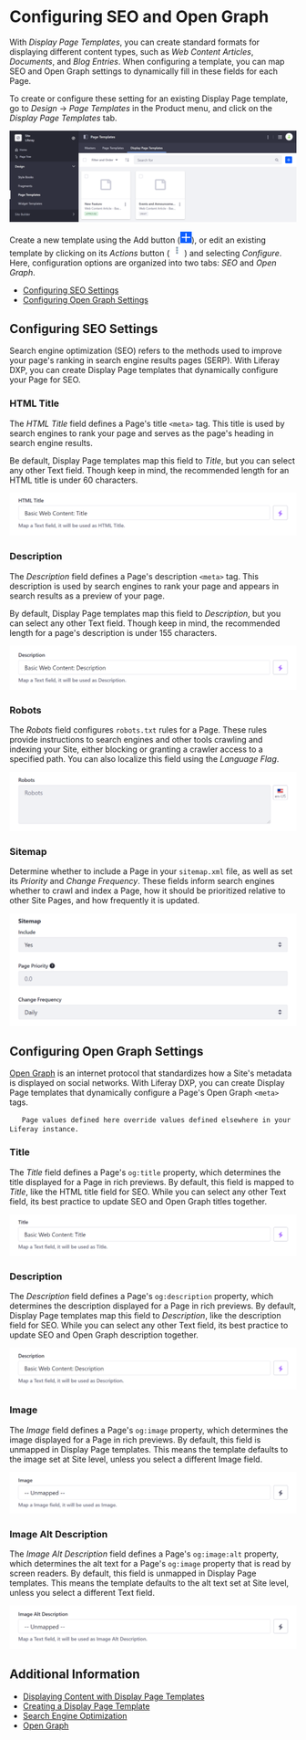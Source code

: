 # Configuring SEO and Open Graph

With *Display Page Templates*, you can create standard formats for displaying different content types, such as *Web Content Articles*, *Documents*, and *Blog Entries*. When configuring a template, you can map SEO and Open Graph settings to dynamically fill in these fields for each Page.

To create or configure these setting for an existing Display Page template, go to *Design* &rarr; *Page Templates* in the Product menu, and click on the *Display Page Templates* tab.

![Click on the Display Page Templates tab.](./configuring-seo-and-open-graph/images/01.png)

Create a new template using the Add button (![Add button](./../../../images/icon-add.png)), or edit an existing template by clicking on its *Actions* button ( ![Actions button](./../../../images/icon-actions.png) ) and selecting *Configure*. Here, configuration options are organized into two tabs: *SEO* and *Open Graph*.

* [Configuring SEO Settings](#configuring-seo-settings)
* [Configuring Open Graph Settings](#configuring-open-graph-settings)

## Configuring SEO Settings

Search engine optimization (SEO) refers to the methods used to improve your page's ranking in search engine results pages (SERP). With Liferay DXP, you can create Display Page templates that dynamically configure your Page for SEO.

### HTML Title

The *HTML Title* field defines a Page's title `<meta>` tag. This title is used by search engines to rank your page and serves as the page's heading in search engine results.

Be default, Display Page templates map this field to *Title*, but you can select any other Text field. Though keep in mind, the recommended length for an HTML title is under 60 characters.

![The HTML Title field defines a Page's title meta tag](./configuring-seo-and-open-graph/images/02.png)

### Description

The *Description* field defines a Page's description `<meta>` tag. This description is used by search engines to rank your page and appears in search results as a preview of your page.

By default, Display Page templates map this field to *Description*, but you can select any other Text field. Though keep in mind, the recommended length for a page's description is under 155 characters.

![The Description field defines a Page's description meta tag.](./configuring-seo-and-open-graph/images/03.png)

### Robots

The *Robots* field configures `robots.txt` rules for a Page. These rules provide instructions to search engines and other tools crawling and indexing your Site, either blocking or granting a crawler access to a specified path. You can also localize this field using the *Language Flag*.

![The Robots field configures robots.txt rules for a Page.](./configuring-seo-and-open-graph/images/04.png)

### Sitemap

Determine whether to include a Page in your `sitemap.xml` file, as well as set its *Priority* and *Change Frequency*. These fields inform search engines whether to crawl and index a Page, how it should be prioritized relative to other Site Pages, and how frequently it is updated.

![Determine whether to include a Page in your sitemap.xml file, as well as set its Priority and Change Frequency.](./configuring-seo-and-open-graph/images/05.png)

## Configuring Open Graph Settings

[Open Graph](https://ogp.me/) is an internet protocol that standardizes how a Site's metadata is displayed on social networks. With Liferay DXP, you can create Display Page templates that dynamically configure a Page's Open Graph `<meta>` tags.

```note::
   Page values defined here override values defined elsewhere in your Liferay instance.
```

### Title

The *Title* field defines a Page's `og:title` property, which determines the title displayed for a Page in rich previews. By default, this field is mapped to *Title*, like the HTML title field for SEO. While you can select any other Text field, its best practice to update SEO and Open Graph titles together.

![The Title field defines a Page's og:title property.](./configuring-seo-and-open-graph/images/06.png)

### Description

The *Description* field defines a Page's `og:description` property, which determines the description displayed for a Page in rich previews. By default, Display Page templates map this field to *Description*, like the description field for SEO.  While you can select any other Text field, its best practice to update SEO and Open Graph description together.

![The Description field defines a Page's og:description property.](./configuring-seo-and-open-graph/images/07.png)

### Image

The *Image* field defines a Page's `og:image` property, which determines the image displayed for a Page in rich previews. By default, this field is unmapped in Display Page templates. This means the template defaults to the image set at Site level, unless you select a different Image field.

![The Image field defines a Page's og:image property.](./configuring-seo-and-open-graph/images/08.png)

### Image Alt Description

The *Image Alt Description* field defines a Page's `og:image:alt` property, which determines the alt text for a Page's `og:image` property that is read by screen readers. By default, this field is unmapped in Display Page templates. This means the template defaults to the alt text set at Site level, unless you select a different Text field.

![The Image Alt Description field defines a Page's og:image:alt property](./configuring-seo-and-open-graph/images/09.png)

## Additional Information

* [Displaying Content with Display Page Templates](./displaying-content-with-display-page-templates.md)
* [Creating a Display Page Template](./creating-a-display-page-template.md)
* [Search Engine Optimization](./../../optimizing-sites/search_engine_optimization.html)
* [Open Graph](./../../site-settings/configuring-open-graph.md)
